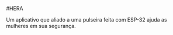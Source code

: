 #HERA

Um aplicativo que aliado a uma pulseira feita com ESP-32 ajuda as mulheres em sua segurança.
